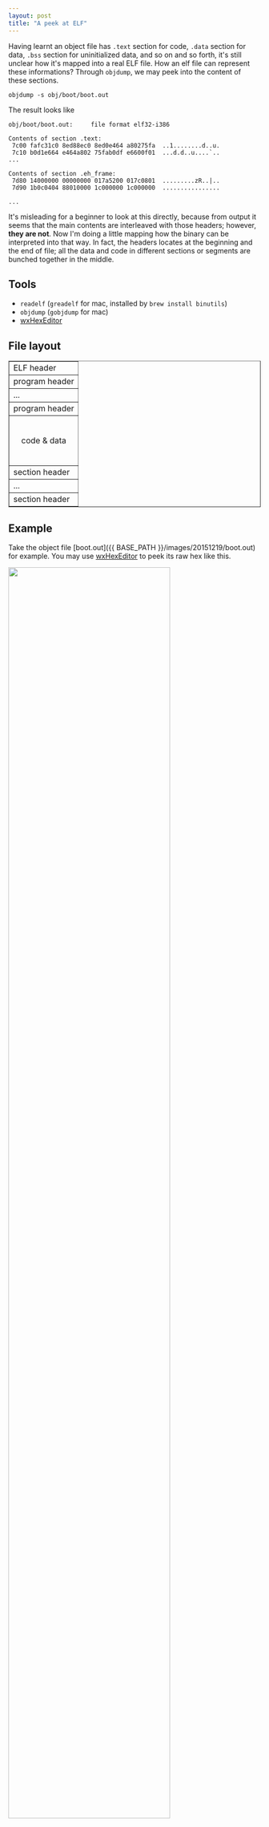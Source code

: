 ```yaml
---
layout: post
title: "A peek at ELF" 
---
```


Having learnt an object file has `.text` section for code, `.data` section for data, `.bss` section for uninitialized data, and so on and so forth, it's still unclear how it's mapped into a real ELF file. How an elf file can represent these informations? Through `objdump`, we may peek into the content of these sections.

```
objdump -s obj/boot/boot.out 
```

The result looks like 

```
obj/boot/boot.out:     file format elf32-i386

Contents of section .text:
 7c00 fafc31c0 8ed88ec0 8ed0e464 a80275fa  ..1........d..u.
 7c10 b0d1e664 e464a802 75fab0df e6600f01  ...d.d..u....`..
...

Contents of section .eh_frame:
 7d80 14000000 00000000 017a5200 017c0801  .........zR..|..
 7d90 1b0c0404 88010000 1c000000 1c000000  ................
 
...
```

It's misleading for a beginner to look at this directly, because from output it seems that the main contents are interleaved with those headers; however, __they are not__. Now I'm doing a little mapping how the binary can be interpreted into that way. In fact, the headers locates at the beginning and the end of file; all the data and code in different sections or segments are bunched together in the middle.


## Tools

* `readelf` (`greadelf` for mac, installed by `brew install binutils`)
* `objdump` (`gobjdump` for mac)
* [wxHexEditor](http://www.wxhexeditor.org/)

## File layout

<table markdown="1" border="1" style="margin:auto;">
<tr><td>ELF header</td></tr>
<tr><td>program header</td></tr>
<tr><td>...</td></tr>
<tr><td>program header</td></tr>
<tr><td height="100" align="center">code & data</td></tr>
<tr><td>section header</td></tr>
<tr><td>...</td></tr>
<tr><td>section header</td></tr>
</table>

## Example

Take the object file [boot.out]({{ BASE_PATH }}/images/20151219/boot.out) for example. You may use [wxHexEditor](http://www.wxhexeditor.org/) to peek its raw hex like this.

<img src="{{ BASE_PATH }}/images/20151219/wxHexEditor.png" style="width:80%;"/>

`readelf` does a little interpretation on these hex's.

```
readelf --all boot.out
```

The result looks like

```
ELF Header:
  Magic:   7f 45 4c 46 01 01 01 00 00 00 00 00 00 00 00 00 
...
Section Headers:
  [Nr] Name              Type            Addr     Off    Size   ES Flg Lk Inf Al
  [ 0]                   NULL            00000000 000000 000000 00      0   0  0
...
```

### ELF header

The first part of the file is `ELF header`. The most notable characteristic is the magic number `7f 45 4c 46`, where `45 4c 46` interprets as `ELF` in ASCII.

<img src="{{ BASE_PATH }}/images/20151219/elf-header.png" style="width:80%;"/>

Actually this is the `e_ident` field defined by [struct ElfN_Ehdr](http://man7.org/linux/man-pages/man5/elf.5.html). For more detail, please refer to [Wikipedia](https://en.wikipedia.org/wiki/Executable_and_Linkable_Format).

### Program header and section header

The data and code part of a program can be divided into pieces. In a `linker`'s view, it's divided into `sections`, and the the meta-data of these sections are stored in `section header` table (from the figure above we can see it's located at the end of the file). In `kernel`'s (executor) view, data and code can be divide into `segments`, and the meta-data of them are stored in `program header` table.

<img src="{{ BASE_PATH }}/images/20151219/sec-seg.png" style="width:60%;"/>

### Section header string table

Well, its name is a bit long. Actually it is a `section` of the file, and it is one of the sources how `objdump` know the names of each section. First let's find it in the raw hex file.

```
readelf --all boot.out
```

and look at this

```
ELF Header:
  ...
  Start of section headers:          4760 (bytes into file)
  ...
  Size of section headers:           40 (bytes)
  ...
  Section header string table index: 6
  ...
```

It says the start of section headers is 4760, and using this info, `readelf` can further interpret the section headers for us (continue on the former result)

```
Section Headers:
  [Nr] Name              Type            Addr     Off    Size   ES Flg Lk Inf Al
  [ 0]                   NULL            00000000 000000 000000 00      0   0  0
  ...
  [ 6] .shstrtab         STRTAB          00000000 001254 000043 00      0   0  1
  ...
```

Actually we may find the `.shstrtab` entry ourselves. As from the ELF header we know that the start of section header is 4760, and that size of them is 40, and that the index of `.shstrtab` is 6, we can calculate the start of `.shstrtab` is $4760 + 6 \times 40 = 5000$.

<img src="{{ BASE_PATH }}/images/20151219/entry-shstrtab.png" style="width:80%;"/>

It's around there. $[5000, 5040)$ of `boot.out` maps to `struct Elf32_Shdr` ([ref](http://man7.org/linux/man-pages/man5/elf.5.html)).

```c
typedef struct {
  uint32_t   sh_name;
  uint32_t   sh_type;
  uint64_t   sh_flags;
  Elf64_Addr sh_addr;
  Elf64_Off  sh_offset;
  uint64_t   sh_size;
  uint32_t   sh_link;
  uint32_t   sh_info;
  uint64_t   sh_addralign;
  uint64_t   sh_entsize;
} Elf64_Shdr;
```

The bytes at 5000 is 0x11, and it should be interpreted into its name, i.e. `.shstrtab`. How can? Official explanation is

> sh_name   This member specifies the name of the section.  Its value is an index into the section header string table section, giving the location of a null-terminated string.

So there's a section `.shstrtab` that records all the names of sections. Where is it? Clue is given by this table entry. Let's look at the interpreted version by `elfread`.

```
Section Headers:
  [Nr] Name              Type            Addr     Off    Size   ES Flg Lk Inf Al
  ...
  [ 6] .shstrtab         STRTAB          00000000 001254 000043 00      0   0  1
  ...
```

Offset is 0x1254, size is 0x43, so we will look into [0x1254, 0x1297).

<img src="{{ BASE_PATH }}/images/20151219/shstrtab.png" style="width:80%;"/>

From the right, we can see that we are finding the right place. Then what does `0x11` mean? This index is a bit confusing. It's just the index in that char sequence. $0x1254 + 0x11 = 0x1265$, so let's look at the string starts at 0x1265.

<img src="{{ BASE_PATH }}/images/20151219/name-shstrtab.png" style="width:80%;"/>

That's correct, `.shstrtab`, and that is what we are looking for. 


## Conclusion

This post looks into some aspects of ELF file format. An example is given to illustrate how `objdump -s` may know the locations and names of the sections from it.

## References

* https://en.wikipedia.org/wiki/Executable_and_Linkable_Format
* http://man7.org/linux/man-pages/man5/elf.5.html
* http://www.opensecuritytraining.info/LifeOfBinaries.html

